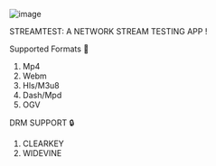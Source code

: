![image](https://github.com/user-attachments/assets/c2cd2812-b3d2-4684-aa6c-ebbab630ef6c)

STREAMTEST: A NETWORK STREAM TESTING APP !

Supported Formats 🎥
1. Mp4
2. Webm
3. Hls/M3u8
4. Dash/Mpd
5. OGV

DRM SUPPORT 🔒
1. CLEARKEY
2. WIDEVINE
